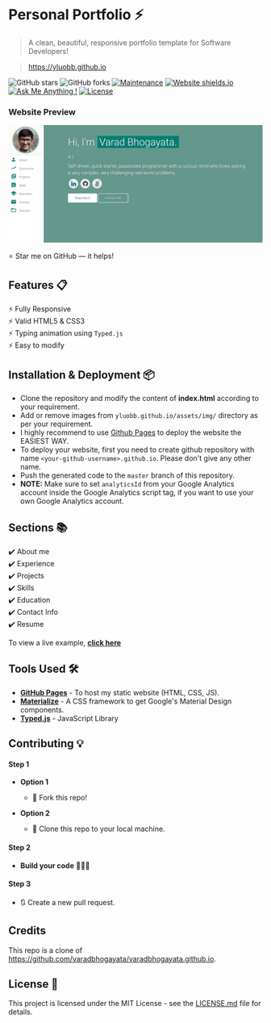 # Personal Portfolio ⚡️ 
> A clean, beautiful, responsive portfolio template for Software Developers!

> https://yluobb.github.io

![GitHub stars](https://img.shields.io/github/stars/yluobb/yluobb.github.io) 
![GitHub forks](https://img.shields.io/github/forks/yluobb/yluobb.github.io)
[![Maintenance](https://img.shields.io/badge/maintained-yes-green.svg)](https://github.com/yluobb/yluobb.github.io/commits/main)
[![Website shields.io](https://img.shields.io/badge/website-up-yellow)](http://yluobb.github.io/)
[![Ask Me Anything !](https://img.shields.io/badge/ask%20me-linkedin-1abc9c.svg)](https://www.linkedin.com/in/bonnie-luo-yilin/)
[![License](http://img.shields.io/:license-mit-blue.svg?style=flat-square)](http://badges.mit-license.org)

### Website Preview
<p align="center"> 
  <kbd>
    <a href="https://yluobb.github.io" target="_blank"><img src="examples/preview.gif">
  </a>
  </kbd>
</p>

:star: Star me on GitHub — it helps!

## Features 📋
⚡️ Fully Responsive\
⚡️ Valid HTML5 & CSS3\
⚡️ Typing animation using `Typed.js`\
⚡️ Easy to modify

## Installation & Deployment 📦
- Clone the repository and modify the content of <b>index.html</b> according to your requirement.
- Add or remove images from `yluobb.github.io/assets/img/` directory as per your requirement.
- I highly recommend to use [Github Pages](https://create-react-app.dev/docs/deployment/#github-pages) to deploy the website the EASIEST WAY.
- To deploy your website, first you need to create github repository with name `<your-github-username>.github.io`. Please don't give any other name.
- Push the generated code to the `master` branch of this repository.
- <b>NOTE:</b> Make sure to set `analyticsId` from your Google Analytics account inside the Google Analytics script tag, if you want to use your own Google Analytics account.

## Sections 📚
✔️ About me\
✔️ Experience\
✔️ Projects \
✔️ Skills \
✔️ Education\
✔️ Contact Info\
✔️ Resume

To view a live example, **[click here](https://yluobb.github.io/)**

## Tools Used 🛠️
* [<b>GitHub Pages</b>](https://create-react-app.dev/docs/deployment/#github-pages) - To host my static website (HTML, CSS, JS).
* [<b>Materialize</b>](https://materializecss.com/) - A CSS framework to get Google's Material Design components.
* [<b>Typed.js</b>](https://mattboldt.com/demos/typed-js/) - JavaScript Library

## Contributing 💡
#### Step 1

- **Option 1**
    - 🍴 Fork this repo!

- **Option 2**
    - 👯 Clone this repo to your local machine.


#### Step 2

- **Build your code** 🔨🔨🔨

#### Step 3

- 🔃 Create a new pull request.

## Credits
This repo is a clone of https://github.com/varadbhogayata/varadbhogayata.github.io.

## License 📄
This project is licensed under the MIT License - see the [LICENSE.md](./LICENSE) file for details.
